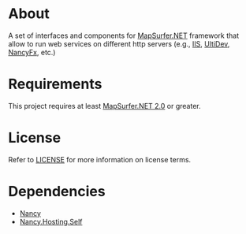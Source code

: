 # About
A set of interfaces and components for [MapSurfer.NET](http://mapsurfernet.com) framework that allow to run web services on different http servers (e.g., [IIS](http://www.iis.net/), [UltiDev](http://ultidev.com/), [NancyFx](http://nancyfx.org), etc.)

# Requirements
This project requires at least [MapSurfer.NET 2.0](http://mapsurfernet.com/docs/overview/releasenotes) or greater.

# License
Refer to [LICENSE](https://github.com/Rungee/MapSurfer.NET-Web/blob/master/LICENSE) for more information on license terms.

# Dependencies
+   [Nancy][1]
+   [Nancy.Hosting.Self][2]

[1]: http://www.nuget.org/packages/Nancy/  "Nancy"
[2]: http://www.nuget.org/packages/Nancy.Hosting.Self/  "Nancy.Hosting.Self"
